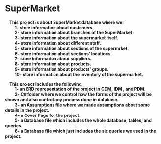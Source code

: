 # SuperMarket<br/>
&emsp;<strong>This project is about SuperMarket database where we:<br/>
&emsp;&emsp;    1- store information about customers.<br/>
&emsp;&emsp;    2- store information about branches of the SuperMarket.<br/>
&emsp;&emsp;    3- store information about the supermarket itself.<br/>
&emsp;&emsp;    4- store information about different staff.<br/>
&emsp;&emsp;    5- store information about sections of the supermrket.<br/>
&emsp;&emsp;    6- store information about sections' locations.<br/>
&emsp;&emsp;    7- store information about suppliers.<br/>
&emsp;&emsp;    8- store information about products.<br/>
&emsp;&emsp;    9- store information about products' groups.<br/>
&emsp;&emsp;    10- store information about the inventory of the supermarket.<br/>

&emsp;This project includes the following:<br/>
&emsp;&emsp;    1- an ERD representation of the project in CDM, IDM , and PDM.<br/>
&emsp;&emsp;    2- C# folder where we control how the forms of the project will be shown and also control any process done in database.<br/>
&emsp;&emsp;    3- an Assumptions file where we made assumptions about some details in the project.<br/>
&emsp;&emsp;    4- a Cover Page for the project.<br/>
&emsp;&emsp;    5- a Database file which includes the whole database, tables, and queries.<br/>
&emsp;&emsp;    6- a Database file which just includes the six queries we used in the project.<strong/><br/>
